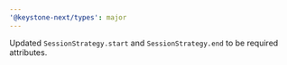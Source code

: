 ```yaml
---
'@keystone-next/types': major
---
```


Updated `SessionStrategy.start` and `SessionStrategy.end` to be required attributes.
